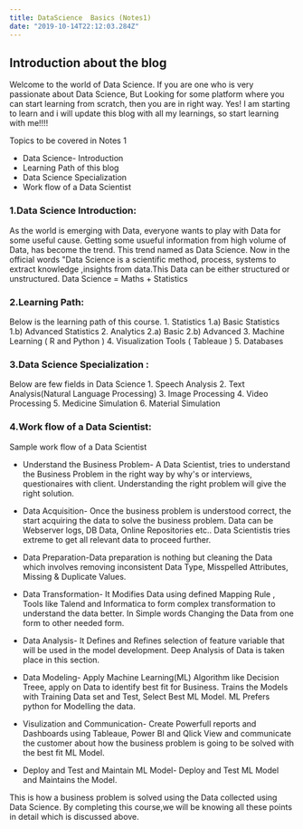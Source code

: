 ```yaml
---
title: DataScience  Basics (Notes1)
date: "2019-10-14T22:12:03.284Z"
---
```


## Introduction about the blog
Welcome to the world of Data Science. If you are one who is very passionate about Data Science,
But Looking for some platform where you can start learning from scratch, then you are in right way.
Yes! I am starting to learn and i will update this blog with all my learnings, so start learning with me!!!!

Topics to be covered in Notes 1
- Data Science- Introduction
- Learning Path of this blog
- Data Science Specialization
- Work flow of a Data Scientist
### 1.Data Science Introduction:
As the world is emerging with Data, everyone wants to play with Data for some useful cause. Getting some usueful information from high volume of Data, has become the trend. This trend named as Data Science.
Now in the official words "Data Science is a scientific method, process, systems to extract knowledge ,insights from data.This Data can be either structured or unstructured.
Data Science = Maths + Statistics
### 2.Learning Path:
Below is the learning path of this course. 
    1. Statistics
	   1.a) Basic Statistics
	   1.b) Advanced Statistics
    2. Analytics
		2.a) Basic
		2.b) Advanced
    3. Machine Learning ( R and Python )
    4. Visualization Tools ( Tableaue )
    5. Databases 

### 3.Data Science Specialization :
Below are few fields in Data Science
	1. Speech Analysis
	2. Text Analysis(Natural Language Processing)
	3. Image Processing
	4. Video Processing
	5. Medicine Simulation
	6. Material Simulation

### 4.Work flow of a Data Scientist:
Sample work flow of a Data Scientist
- Understand the Business Problem- A Data Scientist, tries to understand the Business Problem in the right way by why's or interviews, questionaires with client. Understanding the right problem will give the right solution. 

- Data Acquisition- Once the business problem is understood correct, the start acquiring the data to solve the business problem. Data can be Webserver logs, DB Data, Online Repositories etc.. Data Scientistis tries extreme to get all relevant data to proceed further.

- Data Preparation-Data preparation is nothing but cleaning the Data which involves removing inconsistent Data Type, Misspelled Attributes, Missing & Duplicate Values.

- Data Transformation- It Modifies Data using defined Mapping Rule , Tools like Talend and Informatica to form complex transformation to understand the data better. In Simple words Changing the Data from one form to other needed form.
		  
- Data Analysis- It Defines and Refines  selection of feature variable that will be used in the model development. Deep Analysis of Data is taken place in this section.

- Data Modeling- Apply Machine Learning(ML) Algorithm like Decision Treee, apply on Data to identify best fit for Business. Trains the Models with Training Data set and Test, Select Best ML Model. ML Prefers python for Modelling the data.

- Visulization and Communication- Create Powerfull reports and Dashboards using Tableaue, Power BI and Qlick View and communicate the customer about how the business problem is going to be solved with the best fit ML Model.

- Deploy and Test and Maintain ML Model- Deploy and Test ML Model and Maintains the Model.

This is how a business problem is solved using the Data collected using Data Science. By completing this course,we will be knowing all these points in detail which is discussed above. 
